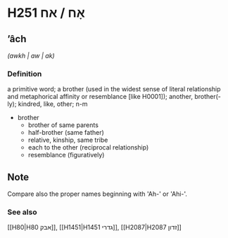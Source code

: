 # H251 אָח / אח

## ʼâch

_(awkh | aw | ak)_

### Definition

a primitive word; a brother (used in the widest sense of literal relationship and metaphorical affinity or resemblance [like H0001]); another, brother(-ly); kindred, like, other; n-m

- brother
  - brother of same parents
  - half-brother (same father)
  - relative, kinship, same tribe
  - each to the other (reciprocal relationship)
  - resemblance (figuratively)

## Note

Compare also the proper names beginning with 'Ah-' or 'Ahi-'.

### See also

[[H80|H80 אבק]], [[H1451|H1451 גדרי]], [[H2087|H2087 זדון]]
